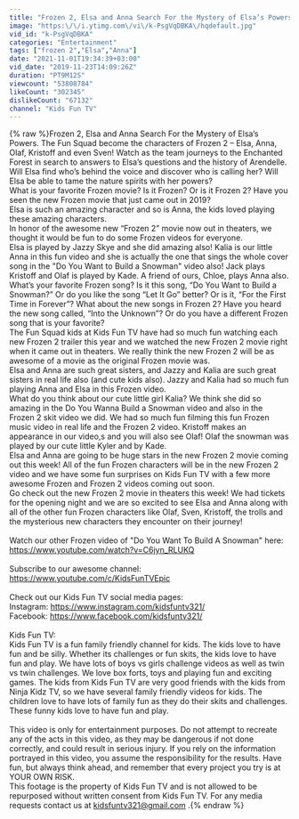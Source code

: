 ```yaml
---
title: "Frozen 2, Elsa and Anna Search For the Mystery of Elsa’s Powers"
image: "https:\/\/i.ytimg.com\/vi\/k-PsgVqDBKA\/hqdefault.jpg"
vid_id: "k-PsgVqDBKA"
categories: "Entertainment"
tags: ["frozen 2","Elsa","Anna"]
date: "2021-11-01T19:34:39+03:00"
vid_date: "2019-11-23T14:09:26Z"
duration: "PT9M12S"
viewcount: "53808784"
likeCount: "302345"
dislikeCount: "67132"
channel: "Kids Fun TV"
---
```

{% raw %}Frozen 2, Elsa and Anna Search For the Mystery of Elsa’s Powers.  The Fun Squad become the characters of Frozen 2 – Elsa, Anna, Olaf, Kristoff and even Sven!   Watch as the team journeys to the Enchanted Forest in search to answers to Elsa’s questions and the history of Arendelle.  Will Elsa find who’s behind the voice and discover who is calling her?  Will Elsa be able to tame the nature spirits with her powers?   <br />What is your favorite Frozen movie?  Is it Frozen?  Or is it Frozen 2?  Have you seen the new Frozen movie that just came out in 2019?<br />Elsa is such an amazing character and so is Anna, the kids loved playing these amazing characters.<br />In honor of the awesome new “Frozen 2” movie now out in theaters, we thought it would be fun to do some Frozen videos for everyone.<br />Elsa is played by Jazzy Skye and she did amazing also! Kalia is our little Anna in this fun video and she is actually the one that sings the whole cover song in the &quot;Do You Want to Build a Snowman&quot; video also!  Jack plays Kristoff and Olaf is played by Kade.  A friend of ours, Chloe, plays Anna also.<br />What’s your favorite Frozen song?  Is it this song, “Do You Want to Build a Snowman?” Or do you like the song “Let It Go” better? Or is it, “For the First Time in Forever”?  What about the new songs in Frozen 2?  Have you heard the new song called, “Into the Unknown”? Or do you have a different Frozen song that is your favorite?<br />The Fun Squad kids at Kids Fun TV have had so much fun watching each new Frozen 2 trailer this year and we watched the new Frozen 2 movie right when it came out in theaters.  We really think the new Frozen 2 will be as awesome of a movie as the original Frozen movie was.<br />Elsa and Anna are such great sisters, and Jazzy and Kalia are such great sisters in real life also (and cute kids also).  Jazzy and Kalia had so much fun playing Anna and Elsa in this Frozen video.<br />What do you think about our cute little girl Kalia?  We think she did so amazing in the Do You Wanna Build a Snowman video and also in the Frozen 2 skit video we did.  We had so much fun filming this fun Frozen music video in real life and the Frozen 2 video.  Kristoff makes an appearance in our video,s and you will also see Olaf!  Olaf the snowman was played by our cute little Kyler and by Kade.<br />Elsa and Anna are going to be huge stars in the new Frozen 2 movie coming out this week!  All of the fun Frozen characters will be in the new Frozen 2 video and we have some fun surprises on Kids Fun TV with a few more awesome Frozen and Frozen 2 videos coming out soon.  <br />Go check out the new Frozen 2 movie in theaters this week!  We had tickets for the opening night and we are so excited to see Elsa and Anna along with all of the other fun Frozen characters like Olaf, Sven, Kristoff, the trolls and the mysterious new characters they encounter on their journey!<br /><br />Watch our other Frozen video of &quot;Do You Want To Build A Snowman&quot; here:<br /><a rel="nofollow" target="blank" href="https://www.youtube.com/watch?v=C6jyn_RLUKQ">https://www.youtube.com/watch?v=C6jyn_RLUKQ</a><br /><br />Subscribe to our awesome channel:<br /><a rel="nofollow" target="blank" href="https://www.youtube.com/c/KidsFunTVEpic">https://www.youtube.com/c/KidsFunTVEpic</a><br /><br />Check out our Kids Fun TV social media pages:<br />Instagram: <a rel="nofollow" target="blank" href="https://www.instagram.com/kidsfuntv321/">https://www.instagram.com/kidsfuntv321/</a><br />Facebook: <a rel="nofollow" target="blank" href="https://www.facebook.com/kidsfuntv321/">https://www.facebook.com/kidsfuntv321/</a><br /><br />Kids Fun TV:<br />Kids Fun TV is a fun family friendly channel for kids.  The kids love to have fun and be silly.  Whether its challenges or fun skits, the kids love to have fun and play.  We have lots of boys vs girls challenge videos as well as twin vs twin challenges.  We love box forts, toys and playing fun and exciting games.  The kids from Kids Fun TV are very good friends with the kids from Ninja Kidz TV, so we have several family friendly videos for kids.  The children love to have lots of family fun as they do their skits and challenges.  These funny kids love to have fun and play.<br /><br />This video is only for entertainment purposes. Do not attempt to recreate any of the acts in this video, as they may be dangerous if not done correctly, and could result in serious injury. If you rely on the information portrayed in this video, you assume the responsibility for the results. Have fun, but always think ahead, and remember that every project you try is at YOUR OWN RISK. <br />This footage is the property of Kids Fun TV and is not allowed to be repurposed without written consent from Kids Fun TV. For any media requests contact us at kidsfuntv321@gmail.com .{% endraw %}
